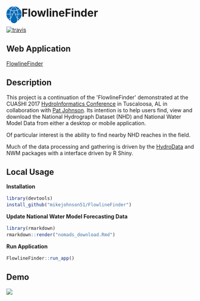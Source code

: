 # FlowlineFinder <img src=".github/img/ff_logo.png" width=40 align="left" />

[![travis](https://travis-ci.org/mikejohnson51/FlowlineFinder.svg?branch=master)](https://travis-ci.org/mikejohnson51/FlowlineFinder.svg?branch=master)

## Web Application 

[FlowlineFinder](https://mikejohnson51.github.io/FlowlineFinder)

## Description

This project is a continuation of the 'FlowlineFinder' demonstrated at the CUASHI 2017 [HydroInformatics Conference](https://www.cuahsi.org/uploads/pages/img/2017_Hydroinformatics_Program_-_Online_Version.pdf) in Tuscaloosa, AL in collaboration with [Pat Johnson](http://pjohns.github.io/pjohns). Its intention is to help users find, view and download the National Hydrograph Dataset (NHD) and National Water Model Data from either a desktop or mobile application.

Of particular interest is the ability to find nearby NHD reaches in the field.

Much of the data processing and gathering is driven by the [HydroData](http://mikejohnson51.github.io/HydroData/) and NWM packages with a interface driven by R Shiny.

## Local Usage

**Installation**

```R
library(devtools)
install_github("mikejohnson51/FlowlineFinder")
```

**Update National Water Model Forecasting Data**

```R
library(rmarkdown)
rmarkdown::render("nomads_download.Rmd")
```

**Run Application**

```R
FlowlineFinder::run_app()
```

## Demo

![](.github/img/flowline_finder.gif)
